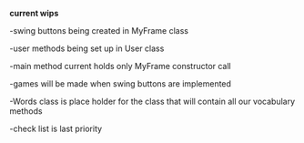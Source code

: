 **current wips**

-swing buttons being created in MyFrame class

-user methods being set up in User class

-main method current holds only MyFrame constructor call

-games will be made when swing buttons are implemented 

-Words class is place holder for the class that will contain all our vocabulary methods

-check list is last priority 
